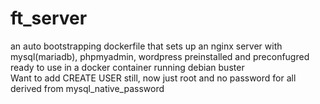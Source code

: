 # ft_server
an auto bootstrapping dockerfile that sets up an nginx server with mysql(mariadb), phpmyadmin, wordpress preinstalled and preconfugred ready to use in a docker container running debian buster\
Want to add CREATE USER still, now just root and no password for all derived from mysql_native_password
